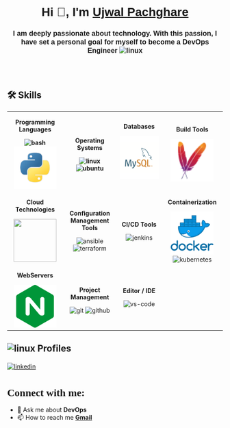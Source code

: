 
<!-- About Me Section -->

<h1 align="center"><font face="Arial">Hi 👋, I'm <a href="www.linkedin.com/in/ujwal-pachghare"> Ujwal Pachghare </a></font></h1>
<h3 align="center"><font face="Arial">I am deeply passionate about technology. With this passion, I have set a personal goal for myself to become a DevOps Engineer <img src="https://www.logolynx.com/images/logolynx/68/683f75d4c40a5b7c2f1ff598d2ed942b.png" alt="linux" title="linux" width="50" height"40"/></font></h3>
<br><br>

<!-- Skills Section -->
## 🛠 Skills
  
<table>
  <tr>
    <td width="300"> <div align="center"> <p> <b> Programming Languages <b/> </p> <img src="https://www.vectorlogo.zone/logos/gnu_bash/gnu_bash-icon.svg" alt="bash" title="bash" title="bash" width="100" height="100"/>  <img src="https://raw.githubusercontent.com/github/explore/80688e429a7d4ef2fca1e82350fe8e3517d3494d/topics/python/python.png" alt="python" title="python" width="100" height="100"/> 
    <td width="300"> <div align="center"> <p> <b> Operating Systems <b/> </p> <img src="https://logos-world.net/wp-content/uploads/2020/09/Linux-Logo-1996-present.png" alt="linux" title="linux" width="100" height="100"/> </span> <img src="https://www.vectorlogo.zone/logos/ubuntu/ubuntu-icon.svg" alt="ubuntu" title="ubuntu" width="100" height="100"/>
    <td width="300"> <div align="center"> <p><b> Databases <b/><p/> <img src="https://raw.githubusercontent.com/github/explore/80688e429a7d4ef2fca1e82350fe8e3517d3494d/topics/mysql/mysql.png" alt="mysql" title="mysql" width="100" height="100"/>
    <td width="300"> <div align="center"> <p> <b> Build Tools </b> </p> <img src="https://raw.githubusercontent.com/vscode-icons/vscode-icons/72101ee333eca9219ac9a7c14d4834eef8e4c64b/icons/file_type_maven.svg" alt="maven" title="maven" width="100" height="100"/> 
  <tr/>
    
  <tr>
    <td width="300"> <div align="center"> <p> <b> Cloud Technologies </b> </p> <img src="https://www.pngkey.com/png/full/246-2467177_aws-logo-png-free-stock-aws-logo-png.png" width="100" height="100"/> 
    <td width="300"> <div align="center"> <p> <b> Configuration Management Tools </b> </p> <img src="https://www.vectorlogo.zone/logos/ansible/ansible-icon.svg" alt="ansible" title="ansible" width="100" height="100"/> <img src="https://www.vectorlogo.zone/logos/terraformio/terraformio-icon.svg" alt="terraform" title="terraform" width="100" height="100"/> 
    <td width="300"> <div align="center"> <p> <b> CI/CD Tools </b> </p> <img src="https://www.vectorlogo.zone/logos/jenkins/jenkins-icon.svg" alt="jenkins" title="jenkins" width="100" height="100"/> 
    <td width="300"> <div align="center"> <p> <b> Containerization </b> </p> <img src="https://raw.githubusercontent.com/github/explore/80688e429a7d4ef2fca1e82350fe8e3517d3494d/topics/docker/docker.png" alt="docker" title="docker" width="100" height="100"/> <img src="https://www.vectorlogo.zone/logos/kubernetes/kubernetes-icon.svg" alt="kubernetes" title="kubernetes" width="100" height="100"/>  
  <tr/>
    
  <tr>
    <td width="300"> <div align="center"> <p> <b> WebServers </b> </p> <img src="https://raw.githubusercontent.com/github/explore/85cceaeeaf993ca35664dc37ea24f9237fbbfc14/topics/nginx/nginx.png" alt="nginx" title="nginx" width="100" height="100"/>
    <td width="300"> <div align="center"> <p> <b> Project Management </b> </p> <img src="https://www.vectorlogo.zone/logos/git-scm/git-scm-icon.svg" alt="git" title="git" width="100" height="100"/>  <img src="https://www.vectorlogo.zone/logos/github/github-icon.svg" alt="github" title="github" width="100" height="100"/>  
    <td width="300"> <div align="center"> <p> <b> Editor / IDE </b> </p> <img src="https://www.vectorlogo.zone/logos/visualstudio_code/visualstudio_code-icon.svg" alt="vs-code" title="vs-code" width="100" height="100"/> </p>
  </tr>     
</table>

<!-- Social Media Section -->
## <p align="left"><img src="https://img.icons8.com/?size=80&id=lq7BYdxejdzR&format=png" alt="linux" title="linux" width="30" height="30"/> Profiles
[![linkedin](https://img.shields.io/badge/linkedin-0A66C2?style=for-the-badge&logo=linkedin&logoColor=white)](www.linkedin.com/in/ujwal-pachghare)
<br><br>

<!-- Contact Section -->
<h3 align="left"><font size="+2" face="Verdana">Connect with me:</font></h3>
<p align="left">
</p>

- 💬 Ask me about **DevOps**
- 📫 How to reach me **[Gmail ](ujwal5ghare@gmail.com)**








